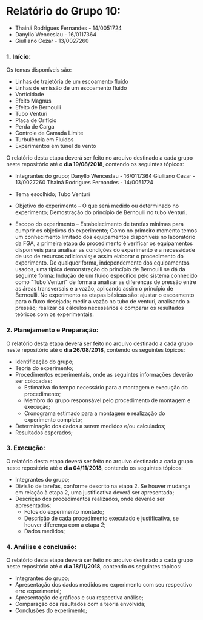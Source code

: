 # Relatório do Grupo 10: #

  - Thainá Rodrigues Fernandes - 14/0051724
  - Danyllo Wenceslau - 16/0117364
  - Giulliano Cezar - 13/0027260

### 1.	Início: ###

Os temas disponíveis são:

-	Linhas de trajetória de um escoamento fluido
-	Linhas de emissão de um escoamento fluido
-	Vorticidade
-	Efeito Magnus
-	Efeito de Bernoulli
- Tubo Venturi
-	Placa de Orifício
-	Perda de Carga
-	Controle de Camada Limite
-	Turbulência em Fluidos
-	Experimentos em túnel de vento

O relatório desta etapa deverá ser feito no arquivo destinado a cada grupo neste repositório até o **dia 19/08/2018**, contendo os seguintes tópicos:

-	Integrantes do grupo;
  Danyllo Wenceslau - 16/0117364
  Giulliano Cezar - 13/0027260
  Thainá Rodrigues Fernandes - 14/0051724
  
-	Tema escolhido;
  Tubo Venturi
  
-	Objetivo do experimento – O que será medido ou determinado no experimento;
  Demostração do princípio de Bernoulli no tubo Venturi.
  
-	Escopo do experimento – Estabelecimento de tarefas mínimas para cumprir os objetivos do experimento;
  Como no primeiro momento temos um conhecimento limitado dos equipamentos disponíveis no laboratório da FGA, a primeira etapa do procedimento é verificar os equipamentos disponíveis para analisar as condições do experimento e a necessidade de uso de recursos adicionais; e assim elaborar o procedimento do experimento. De qualquer forma, independemente dos equipamentos usados, uma típica demonstração do princípio de Bernoulli se dá da seguinte forma: Indução de um fluido específico pelo sistema conhecido como "Tubo Venturi" de forma a analisar as diferenças de pressão entre as áreas transversais e a vazão, aplicando assim o princípio de Bernoulli.
  No experimento as etapas básicas são: ajustar o escoamento para o fluxo desejado; medir a vazão no tubo de venturi, analisando a pressão; realizar os cálculos necessários e comparar os resultados teóricos com os experimentais.
  

### 2.	Planejamento e Preparação: ###


O relatório desta etapa deverá ser feito no arquivo destinado a cada grupo neste repositório até o **dia 26/08/2018**, contendo os seguintes tópicos:

- Identificação do grupo;
- Teoria do experimento;
- Procedimentos experimentais, onde as seguintes informações deverão ser colocadas:
    - Estimativa do tempo necessário para a montagem e execução do procedimento;
    - Membro do grupo responsável pelo procedimento de montagem e execução;
    - Cronograma estimado para a montagem e realização do experimento completo;
- Determinação dos dados a serem medidos e/ou calculados;
- Resultados esperados;


### 3.	Execução: ###

O relatório desta etapa deverá ser feito no arquivo destinado a cada grupo neste repositório até o **dia 04/11/2018**, contendo os seguintes tópicos:

- Integrantes do grupo;
- Divisão de tarefas, conforme descrito na etapa 2. Se houver mudança em relação à etapa 2, uma justificativa deverá ser apresentada;
- Descrição dos procedimentos realizados, onde deverão ser apresentados:
  - Fotos do experimento montado;
  - Descrição de cada procedimento executado e justificativa, se houver diferença com a etapa 2;
  - Dados medidos;


### 4.	Análise e conclusão: ###


O relatório desta etapa deverá ser feito no arquivo destinado a cada grupo neste repositório até o **dia 18/11/2018**, contendo os seguintes tópicos:

-	Integrantes do grupo;
-	Apresentação dos dados medidos no experimento com seu respectivo erro experimental;
-	Apresentação de gráficos e sua respectiva análise;
-	Comparação dos resultados com a teoria envolvida;
-	Conclusões do experimento;
